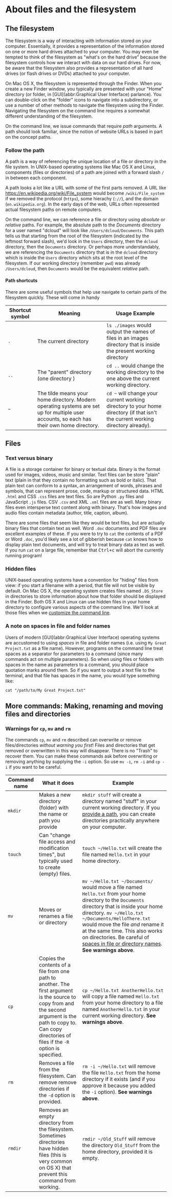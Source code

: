 # About files and the filesystem

## The filesystem

The filesystem is a way of interacting with information stored on your computer. Essentially, it provides a representation of the information stored on one or more hard drives attached to your computer. You may even be tempted to think of the filesystem as "what's on the hard drive" because the filesystem controls how we interact with data on our hard drives. For now, be aware that the filesystem also provides a representation of all hard drives (or flash drives or DVDs) attached to your computer.

On Mac OS X, the filesystem is represented through the Finder. When you create a new Finder window, you typically are presented with your "Home" directory (or folder, in [GUI](abbr:Graphical User Interface) parlance). You can double-click on the "folder" icons to navigate into a subdirectory, or use a number of other methods to navigate the filesystem using the Finder. Navigating the filesystem on the command line requires a somewhat different understanding of the filesystem.

On the command line, we issue commands that require *path* arguments. A path should look familiar, since the notion of website URLs is based in part on the concept paths.

### Follow the path

A path is a way of referencing the unique location of a file or directory in the file system. In UNIX-based operating systems like Mac OS X and Linux, components (files or directories) of a path are joined with a forward slash `/` in between each component.

A path looks a lot like a URL with some of the first parts removed. A URL like <https://en.wikipedia.org/wiki/File_system> would become `/wiki/File_system` if we removed the protocol (`https`), some hierachy (`://`), and the domain (`en.wikipedia.org`). In the early days of the web, URLs often represented actual filesystem paths on remote computers.

On the command line, we can reference a file or directory using *absolute* or *relative* paths. For example, the absolute path to the *Documents* directory for a user named "dcloud" will look like `/Users/dcloud/Documents`. This path tells us that starting from the root of the filesystem (indicated by the leftmost forward slash), we'd look in the `Users` directory, then the `dcloud` directory, then the `Documents` directory. Or perhaps more understandably, we are referencing the `Documents` directory that is in the `dcloud` directory which is inside the `Users` directory which sits at the root level of the filesystem. If our working directory (remember `pwd`) was already `/Users/dcloud`, then `Documents` would be the equivalent *relative* path.

#### Path shortcuts

There are some useful symbols that help use navigate to certain parts of the filesystem quickly. These will come in handy

| Shortcut symbol | Meaning | Usage Example |
| --------------- | ------- | ------------- |
| `.` | The current directory | `ls ./images` would output the names of files in an images directory that is inside the present working directory |
| `..` | The "parent" directory (one directory ) | `cd ..` would change the working directory to the one above the current working directory. |
| `~` | The tilde means your home directory. Modern operating systems are set up for multiple user accounts, so each has their own home directory. | `cd ~` will change your current working directory to your home directory (if that isn't the current working directory already). |

## Files

### Text versus binary

A file is a storage container for binary or textual data. Binary is the format used for images, videos, music and similar. Text files can be store "plain" text (plain in that they contain no formatting such as bold or italic). That plain text can conform to a syntax, an arrangement of words, phrases and symbols, that can represent prose, code, markup or structured data. HTML `.html` and CSS `.css` files are text files. So are Python `.py` files and JavaScript `.js` files. CSV `.csv` and XML `.xml` files are as well. Many binary files even intersperse text content along with binary. That's how images and audio files contain metadata (author, title, caption, album).

There are some files that seem like they would be text files, but are actually binary files that contain text as well. Word `.doc` documents and PDF files are excellent examples of these. If you were to try to `cat` the contents of a PDF or Word `.doc`, you'd likely see a lot of gibberish because `cat` knows how to display plain text documents, and will try to treat binary data as text as well. If you run `cat` on a large file, remember that <kbd>Ctrl+c</kbd> will abort the currently running program!

### Hidden files

UNIX-based operating systems have a convention for "hiding" files from view: if you start a filename with a period, that file will not be visible by default. On Mac OS X, the operating system creates files named `.DS_Store` in directories to store information about how that folder should be displayed in the Finder. Both OS X and Linux can use hidden files in your home directory to configure various aspects of the command line. We'll look at those files when we [customize the command line](05-customizing.md).

### A note on spaces in file and folder names

Users of modern [GUI](abbr:Graphical User Interface) operating systems are accustomed to using _spaces_ in file and folder names (i.e. using `My Great Project.txt` as a file name). However, programs on the command line treat spaces as a separator for parameters to a command (since many commands act on multiple parameters). So when using files or folders with spaces in the name as parameters to a command, you should place quotation marks around them. So if you want to output a text file to the terminal, and that file has spaces in the name, you would type something like:

```
cat "/path/to/My Great Project.txt"
```

## More commands: Making, renaming and moving files and directories

### Warnings for `cp`, `mv` and `rm`

The commands `cp`, `mv` and `rm` described can overwrite or remove files/directories *without warning you first*! Files and directories that get removed or overwritten in this way will disappear. There is no "Trash" to recover them. You can make these commands ask before overwriting or removing anything by supplying the `-i` option. So use `mv -i`, `rm -i` and `cp -i` if you want to be careful.

| Command name | What it does | Example |
| ------------ | ------------ | ------- |
| ``mkdir`` | Makes a new directory (folder) with the name or path you provide | ``mkdir stuff`` will create a directory named "stuff" in your current working directory. If you [provide a path](#follow-the-path), you can create directories practically anywhere on your computer.|
| ``touch`` | Can "change file access and modification times", but typically used to create (empty) files. | ``touch ~/Hello.txt`` will create the file named ``Hello.txt`` in your home directory. |
| ``mv`` | Moves or renames a file or directory | ``mv ~/Hello.txt ~/Documents/`` would move a file named ``Hello.txt`` from your home directory to the `Documents` directory that is inside your home directory.  ``mv ~/Hello.txt ~/Documents/HelloThere.txt`` would move the file *and* rename it at the same time. This also works on directories. Be careful of [spaces in file or directory names](#a-note-on-spaces-in-file-and-folder-names). **See warnings above**. |
| ``cp`` | Copies the contents of a file from one path to another. The first argument is the source to copy from and the second argument is the path to copy to. Can copy directories of files if the `-R` option is specified. | `cp ~/Hello.txt AnotherHello.txt` will copy a file named `Hello.txt` from your home directory to a file named `AnotherHello.txt` in your current working directory. **See warnings above**. |
| ``rm`` | Removes a file from the filesystem. Can remove remove directories if the `-d` option is provided. | ``rm -i ~/Hello.txt`` will remove the file `Hello.txt` from the home directory if it exists (and if you approve it because you added the `-i` option).  **See warnings above**. |
| ``rmdir`` | Removes an empty directory from the filesystem. Sometimes directories have hidden files (this is very common on OS X) that prevent this command from working. | ``rmdir ~/Old_Stuff`` will remove the directory `Old_Stuff` from the home directory, provided it is empty. |
